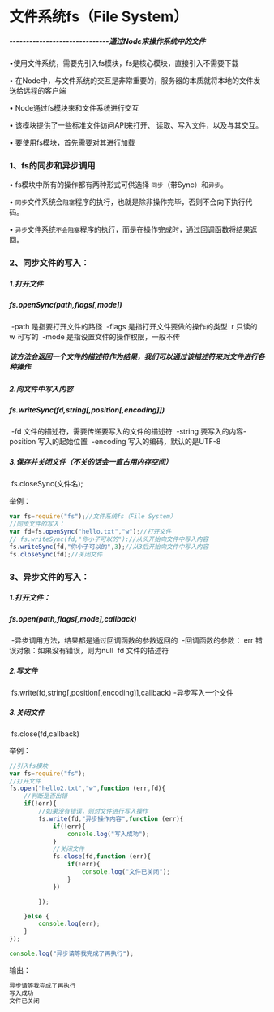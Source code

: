 # 文件系统fs（File System）

##### ------------------------------通过Node来操作系统中的文件

•使用文件系统，需要先引入fs模块，fs是核心模块，直接引入不需要下载

• 在Node中，与文件系统的交互是非常重要的，服务器的本质就将本地的文件发送给远程的客户端

• Node通过fs模块来和文件系统进行交互

• 该模块提供了一些标准文件访问API来打开、 读取、写入文件，以及与其交互。

• 要使用fs模块，首先需要对其进行加载 

### 1、fs的同步和异步调用

 • fs模块中所有的操作都有两种形式可供选择 `同步`（带Sync）和`异步`。

 • `同步`文件系统会`阻塞`程序的执行，也就是除非操作完毕，否则不会向下执行代码。

 • `异步`文件系统`不会阻塞`程序的执行，而是在操作完成时，通过回调函数将结果返回。



### 2、同步文件的写入：

#####    1.打开文件

#####       fs.openSync(path,flags[,mode])

​        -path  是指要打开文件的路径
​        -flags  是指打开文件要做的操作的类型
​            r 只读的
​            w 可写的
​        -mode  是指设置文件的操作权限，一般不传

#####       该方法会返回一个文件的描述符作为结果，我们可以通过该描述符来对文件进行各种操作

#####    2.向文件中写入内容

#####       fs.writeSync(fd,string[,position[,encoding]])

​        -fd  文件的描述符，需要传递要写入的文件的描述符
​        -string 要写入的内容
​        -position 写入的起始位置
​        -encoding 写入的编码，默认的是UTF-8

#####    3.保存并关闭文件（不关的话会一直占用内存空间）

​      fs.closeSync(文件名);

举例：

```js
var fs=require("fs");//文件系统fs（File System）
//同步文件的写入：
var fd=fs.openSync("hello.txt","w");//打开文件
// fs.writeSync(fd,"你小子可以的");//从头开始向文件中写入内容
fs.writeSync(fd,"你小子可以的",3);//从3后开始向文件中写入内容
fs.closeSync(fd);//关闭文件
```



### 3、异步文件的写入：

##### 1.打开文件：

#####     fs.open(path,flags[,mode],callback)

​       -异步调用方法，结果都是通过回调函数的参数返回的
​       -回调函数的参数：
​         err 错误对象：如果没有错误，则为null
​         fd  文件的描述符

##### 2.写文件

​    fs.write(fd,string[,position[,encoding]],callback)
​    -异步写入一个文件

##### 3.关闭文件

​    fs.close(fd,callback)

举例：

```js
//引入fs模块
var fs=require("fs");
//打开文件
fs.open("hello2.txt","w",function (err,fd){
    //判断是否出错
    if(!err){
        //如果没有错误，则对文件进行写入操作
        fs.write(fd,"异步操作内容",function (err){
            if(!err){
                console.log("写入成功");
            }
            //关闭文件
            fs.close(fd,function (err){
                if(!err){
                    console.log("文件已关闭");
                }
            })

        });

    }else {
        console.log(err);
    }
});

console.log("异步请等我完成了再执行");
```

输出：

```txt
异步请等我完成了再执行
写入成功
文件已关闭
```

